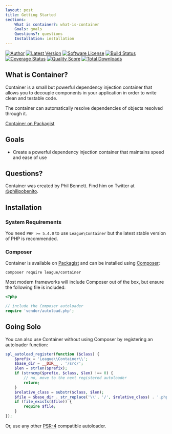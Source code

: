 ```yaml
---
layout: post
title: Getting Started
sections:
    What is container?: what-is-container
    Goals: goals
    Questions?: questions
    Installation: installation
---
```

[![Author](http://img.shields.io/badge/author-@philipobenito-blue.svg?style=flat-square)](https://twitter.com/philipobenito)
[![Latest Version](https://img.shields.io/github/release/thephpleague/container.svg?style=flat-square)](https://github.com/thephpleague/container/releases)
[![Software License](https://img.shields.io/badge/license-MIT-brightgreen.svg?style=flat-square)](LICENSE)
[![Build Status](https://img.shields.io/travis/thephpleague/container/master.svg?style=flat-square)](https://travis-ci.org/thephpleague/container)
[![Coverage Status](https://img.shields.io/scrutinizer/coverage/g/thephpleague/container.svg?style=flat-square)](https://scrutinizer-ci.com/g/thephpleague/container/code-structure)
[![Quality Score](https://img.shields.io/scrutinizer/g/thephpleague/container.svg?style=flat-square)](https://scrutinizer-ci.com/g/thephpleague/container)
[![Total Downloads](https://img.shields.io/packagist/dt/league/container.svg?style=flat-square)](https://packagist.org/packages/league/container)

## What is Container?

Container is a small but powerful dependency injection container that allows you to decouple components in your application in order to write clean and testable code.

The container can automatically resolve dependencies of objects resolved through it.

[Container on Packagist](https://packagist.org/packages/league/container)

## Goals

* Create a powerful dependency injection container that maintains speed and ease of use


## Questions?

Container was created by Phil Bennett. Find him on Twitter at [@philipobenito](https://twitter.com/philipobenito).

## Installation

### System Requirements

You need `PHP >= 5.4.0` to use `League\Container` but the latest stable version of PHP is recommended.

### Composer

Container is available on [Packagist](https://packagist.org/packages/league/container) and can be installed using [Composer](https://getcomposer.org/):

~~~
composer require league/container
~~~

Most modern frameworks will include Composer out of the box, but ensure the following file is included:

~~~ php
<?php

// include the Composer autoloader
require 'vendor/autoload.php';
~~~

## Going Solo

You can also use Container without using Composer by registering an autoloader function:

~~~ php
spl_autoload_register(function ($class) {
    $prefix = 'League\\Container\\';
    $base_dir = __DIR__ . '/src/';
    $len = strlen($prefix);
    if (strncmp($prefix, $class, $len) !== 0) {
        // no, move to the next registered autoloader
        return;
    }
    $relative_class = substr($class, $len);
    $file = $base_dir . str_replace('\\', '/', $relative_class) . '.php';
    if (file_exists($file)) {
        require $file;
    }
});
~~~

Or, use any other [PSR-4](http://www.php-fig.org/psr/psr-4/) compatible autoloader.
